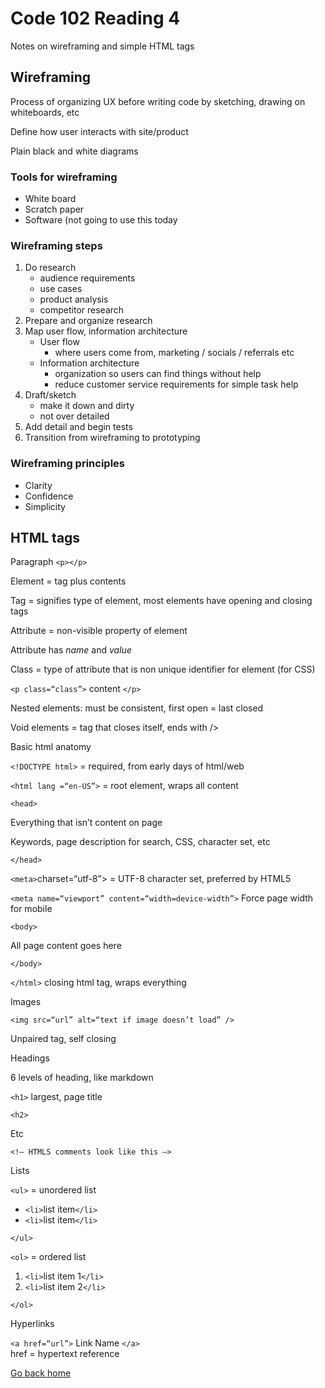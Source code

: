 # Code 102 Reading 4

Notes on wireframing and simple HTML tags

## Wireframing

Process of organizing UX before writing code by sketching, drawing on whiteboards, etc

Define how user interacts with site/product

Plain black and white diagrams

### Tools for wireframing

- White board
- Scratch paper
- Software (not going to use this today

### Wireframing steps

1. Do research
   - audience requirements
   - use cases
   - product analysis
   - competitor research
2. Prepare and organize research
3. Map user flow, information architecture
   - User flow
     - where users come from, marketing / socials / referrals etc
   - Information architecture
     - organization so users can find things without help
     - reduce customer service requirements for simple task help
4. Draft/sketch
   - make it down and dirty
   - not over detailed
5. Add detail and begin tests
6. Transition from wireframing to prototyping

### Wireframing principles

- Clarity
- Confidence
- Simplicity

## HTML tags

Paragraph `<p></p>`

Element = tag plus contents

Tag = signifies type of element, most elements have opening and closing tags

Attribute = non-visible property of element

Attribute has *name* and *value*

Class = type of attribute that is non unique identifier for element (for CSS)

`<p class=“class”>` content `</p>`

Nested elements: must be consistent, first open = last closed

Void elements = tag that closes itself, ends with />

Basic html anatomy

`<!DOCTYPE html>` = required, from early days of html/web

`<html lang =“en-US”>` = root element, wraps all content

`<head>`

Everything that isn’t content on page

Keywords, page description for search, CSS, character set, etc

`</head>`

`<meta>`charset=“utf-8”> = UTF-8 character set, preferred by HTML5

`<meta name=“viewport” content=“width=device-width”>`
Force page width for mobile

`<body>`

All page content goes here

`</body>`

`</html>` closing html tag, wraps everything

Images

`<img src=“url” alt=“text if image doesn’t load” />`

Unpaired tag, self closing

Headings

6 levels of heading, like markdown

`<h1>` largest, page title

`<h2>`

Etc

`<!— HTMLS comments look like this —>`

Lists

`<ul>` = unordered list

- `<li>`list item`</li>`
- `<li>`list item`</li>`

`</ul>`

`<ol>` = ordered list

1. `<li>`list item 1`</li>`
2. `<li>`list item 2`</li>`

`</ol>`

Hyperlinks

`<a href=“url”>` Link Name `</a>`  
href = hypertext reference

[Go back home](/reading-notes/)
